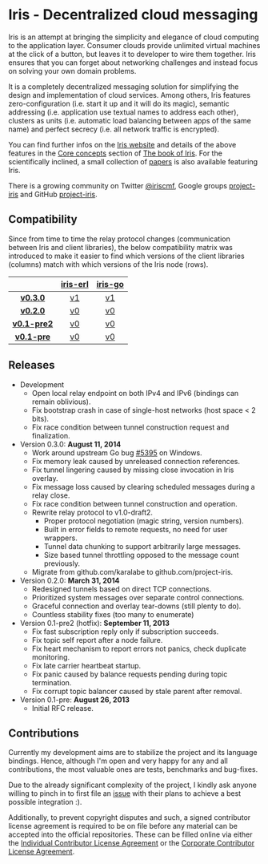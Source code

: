   Iris - Decentralized cloud messaging
========================================

Iris is an attempt at bringing the simplicity and elegance of cloud computing to the application layer. Consumer clouds provide unlimited virtual machines at the click of a button, but leaves it to developer to wire them together. Iris ensures that you can forget about networking challenges and instead focus on solving your own domain problems.

It is a completely decentralized messaging solution for simplifying the design and implementation of cloud services. Among others, Iris features zero-configuration (i.e. start it up and it will do its magic), semantic addressing (i.e. application use textual names to address each other), clusters as units (i.e. automatic load balancing between apps of the same name) and perfect secrecy (i.e. all network traffic is encrypted).

You can find further infos on the [Iris website](http://iris.karalabe.com) and details of the above features in the [Core concepts](http://iris.karalabe.com/book/core_concepts) section of [The book of Iris](http://iris.karalabe.com/book). For the scientifically inclined, a small collection of [papers](http://iris.karalabe.com/papers) is also available featuring Iris.

There is a growing community on Twitter [@iriscmf](https://twitter.com/iriscmf), Google groups [project-iris](https://groups.google.com/group/project-iris) and GitHub [project-iris](https://github.com/project-iris).

  Compatibility
-----------------

Since from time to time the relay protocol changes (communication between Iris and client libraries), the below compatibility matrix was introduced to make it easier to find which versions of the client libraries (columns) match with which versions of the Iris node (rows).

| | [iris-erl](https://github.com/project-iris/iris-erl) | [iris-go](https://github.com/project-iris/iris-go) |
|:-:|:-:|:-:|
| [**v0.3.0**](https://github.com/project-iris/iris/releases/tag/v0.3.0)       | [v1](https://github.com/project-iris/iris-erl/tree/v1) | [v1](https://github.com/project-iris/iris-go/tree/v1) |
| [**v0.2.0**](https://github.com/project-iris/iris/releases/tag/v0.2.0)       | [v0](https://github.com/project-iris/iris-erl/tree/v0) | [v0](https://github.com/project-iris/iris-go/tree/v0) |
| [**v0.1-pre2**](https://github.com/project-iris/iris/releases/tag/v0.1-pre2) | [v0](https://github.com/project-iris/iris-erl/tree/v0) | [v0](https://github.com/project-iris/iris-go/tree/v0) |
| [**v0.1-pre**](https://github.com/project-iris/iris/releases/tag/v0.1-pre)   | [v0](https://github.com/project-iris/iris-erl/tree/v0) | [v0](https://github.com/project-iris/iris-go/tree/v0) |

  Releases
------------

 * Development
    - Open local relay endpoint on both IPv4 and IPv6 (bindings can remain oblivious).
    - Fix bootstrap crash in case of single-host networks (host space < 2 bits).
    - Fix race condition between tunnel construction request and finalization.
 * Version 0.3.0: **August 11, 2014**
    - Work around upstream Go bug [#5395](http://code.google.com/p/go/issues/detail?id=5395) on Windows.
    - Fix memory leak caused by unreleased connection references.
    - Fix tunnel lingering caused by missing close invocation in Iris overlay.
    - Fix message loss caused by clearing scheduled messages during a relay close.
    - Fix race condition between tunnel construction and operation.
    - Rewrite relay protocol to v1.0-draft2.
       - Proper protocol negotiation (magic string, version numbers).
       - Built in error fields to remote requests, no need for user wrappers.
       - Tunnel data chunking to support arbitrarily large messages.
       - Size based tunnel throttling opposed to the message count previously.
    - Migrate from github.com/karalabe to github.com/project-iris.
 * Version 0.2.0: **March 31, 2014**
    - Redesigned tunnels based on direct TCP connections.
    - Prioritized system messages over separate control connections.
    - Graceful connection and overlay tear-downs (still plenty to do).
    - Countless stability fixes (too many to enumerate)
 * Version 0.1-pre2 (hotfix): **September 11, 2013**
    - Fix fast subscription reply only if subscription succeeds.
    - Fix topic self report after a node failure.
    - Fix heart mechanism to report errors not panics, check duplicate monitoring.
    - Fix late carrier heartbeat startup.
    - Fix panic caused by balance requests pending during topic termination.
    - Fix corrupt topic balancer caused by stale parent after removal.
 * Version 0.1-pre: **August 26, 2013**
    - Initial RFC release.

  Contributions
-----------------

Currently my development aims are to stabilize the project and its language bindings. Hence, although I'm open and very happy for any and all contributions, the most valuable ones are tests, benchmarks and bug-fixes.

Due to the already significant complexity of the project, I kindly ask anyone willing to pinch in to first file an [issue](https://github.com/project-iris/iris/issues) with their plans to achieve a best possible integration :).

Additionally, to prevent copyright disputes and such, a signed contributor license agreement is required to be on file before any material can be accepted into the official repositories. These can be filled online via either the [Individual Contributor License Agreement](http://iris.karalabe.com/icla) or the [Corporate Contributor License Agreement](http://iris.karalabe.com/ccla).

